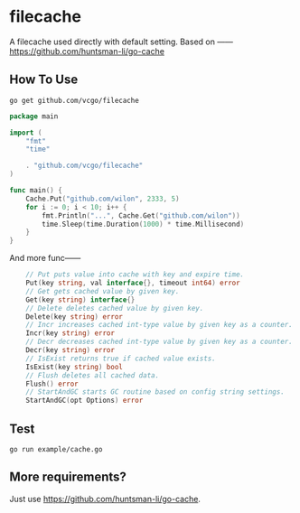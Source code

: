 # filecache

A filecache used directly with default setting. Based on —— https://github.com/huntsman-li/go-cache

## How To Use

    go get github.com/vcgo/filecache

```go
package main

import (
	"fmt"
	"time"

	. "github.com/vcgo/filecache"
)

func main() {
	Cache.Put("github.com/wilon", 2333, 5)
	for i := 0; i < 10; i++ {
		fmt.Println("...", Cache.Get("github.com/wilon"))
		time.Sleep(time.Duration(1000) * time.Millisecond)
	}
}
```

And more func——

```go
	// Put puts value into cache with key and expire time.
	Put(key string, val interface{}, timeout int64) error
	// Get gets cached value by given key.
	Get(key string) interface{}
	// Delete deletes cached value by given key.
	Delete(key string) error
	// Incr increases cached int-type value by given key as a counter.
	Incr(key string) error
	// Decr decreases cached int-type value by given key as a counter.
	Decr(key string) error
	// IsExist returns true if cached value exists.
	IsExist(key string) bool
	// Flush deletes all cached data.
	Flush() error
	// StartAndGC starts GC routine based on config string settings.
	StartAndGC(opt Options) error
```

## Test

    go run example/cache.go

## More requirements?

Just use https://github.com/huntsman-li/go-cache.
